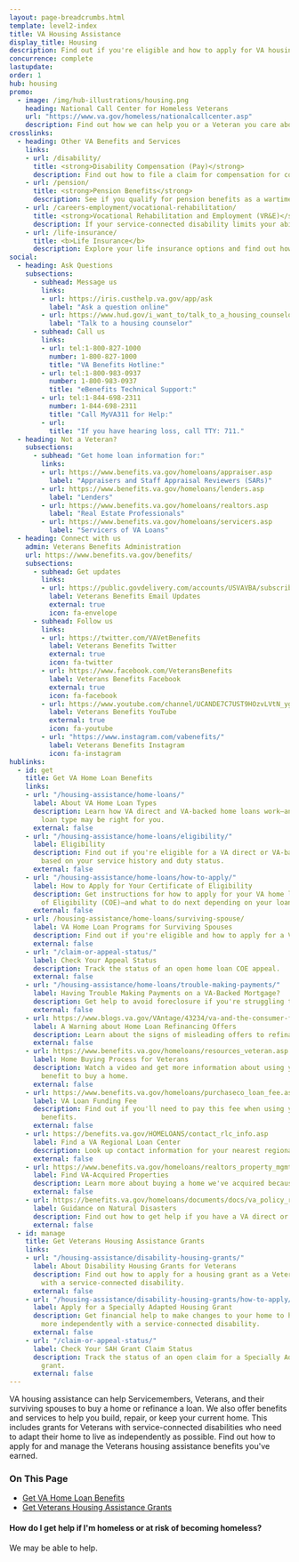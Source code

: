 ```yaml
---
layout: page-breadcrumbs.html
template: level2-index
title: VA Housing Assistance
display_title: Housing
description: Find out if you're eligible and how to apply for VA housing assistance. We offer Veterans housing assistance, including VA-backed home loans and grants for Veterans with service-connected disabilities. Find out how to apply for and manage the Veterans housing assistance benefits you've earned.
concurrence: complete
lastupdate:
order: 1
hub: housing
promo:
  - image: /img/hub-illustrations/housing.png
    heading: National Call Center for Homeless Veterans
    url: "https://www.va.gov/homeless/nationalcallcenter.asp"
    description: Find out how we can help you or a Veteran you care about connect with VA and local resources 24 hours a day, 7 days a week.
crosslinks:
  - heading: Other VA Benefits and Services
    links:
    - url: /disability/
      title: <strong>Disability Compensation (Pay)</strong>
      description: Find out how to file a claim for compensation for conditions related to your military service.
    - url: /pension/
      title: <strong>Pension Benefits</strong>
      description: See if you qualify for pension benefits as a wartime Veteran or a surviving spouse or child.
    - url: /careers-employment/vocational-rehabilitation/
      title: <strong>Vocational Rehabilitation and Employment (VR&E)</strong>
      description: If your service-connected disability limits your ability to work or prevents you from working, find out if you can get VR&E benefits and services—like help exploring employment options and getting more training if required.
    - url: /life-insurance/
      title: <b>Life Insurance</b>
      description: Explore your life insurance options and find out how to apply as a Servicemember, Veteran, or family member.
social:
  - heading: Ask Questions
    subsections:
      - subhead: Message us
        links:
        - url: https://iris.custhelp.va.gov/app/ask
          label: "Ask a question online"
        - url: https://www.hud.gov/i_want_to/talk_to_a_housing_counselor 
          label: "Talk to a housing counselor"
      - subhead: Call us
        links:
        - url: tel:1-800-827-1000
          number: 1-800-827-1000
          title: "VA Benefits Hotline:"
        - url: tel:1-800-983-0937
          number: 1-800-983-0937
          title: "eBenefits Technical Support:"
        - url: tel:1-844-698-2311
          number: 1-844-698-2311
          title: "Call MyVA311 for Help:"
        - url:
          title: "If you have hearing loss, call TTY: 711."
  - heading: Not a Veteran?
    subsections:
      - subhead: "Get home loan information for:"
        links:
        - url: https://www.benefits.va.gov/homeloans/appraiser.asp
          label: "Appraisers and Staff Appraisal Reviewers (SARs)"
        - url: https://www.benefits.va.gov/homeloans/lenders.asp
          label: "Lenders"
        - url: https://www.benefits.va.gov/homeloans/realtors.asp
          label: "Real Estate Professionals"
        - url: https://www.benefits.va.gov/homeloans/servicers.asp
          label: "Servicers of VA Loans"
  - heading: Connect with us
    admin: Veterans Benefits Administration
    url: https://www.benefits.va.gov/benefits/
    subsections:
      - subhead: Get updates
        links:
        - url: https://public.govdelivery.com/accounts/USVAVBA/subscriber/new
          label: Veterans Benefits Email Updates
          external: true
          icon: fa-envelope
      - subhead: Follow us
        links:
        - url: https://twitter.com/VAVetBenefits
          label: Veterans Benefits Twitter
          external: true
          icon: fa-twitter
        - url: https://www.facebook.com/VeteransBenefits
          label: Veterans Benefits Facebook
          external: true
          icon: fa-facebook
        - url: https://www.youtube.com/channel/UCANDE7C7UST9HOzvLVtN_yg
          label: Veterans Benefits YouTube
          external: true
          icon: fa-youtube
        - url: "https://www.instagram.com/vabenefits/"
          label: Veterans Benefits Instagram
          icon: fa-instagram
hublinks:
  - id: get
    title: Get VA Home Loan Benefits
    links:
    - url: "/housing-assistance/home-loans/"
      label: About VA Home Loan Types
      description: Learn how VA direct and VA-backed home loans work—and find out which
        loan type may be right for you.
      external: false
    - url: "/housing-assistance/home-loans/eligibility/"
      label: Eligibility
      description: Find out if you're eligible for a VA direct or VA-backed home loan,
        based on your service history and duty status.
      external: false
    - url: "/housing-assistance/home-loans/how-to-apply/"
      label: How to Apply for Your Certificate of Eligibility
      description: Get instructions for how to apply for your VA home loan Certificate
        of Eligibility (COE)—and what to do next depending on your loan type.
      external: false
    - url: /housing-assistance/home-loans/surviving-spouse/
      label: VA Home Loan Programs for Surviving Spouses
      description: Find out if you're eligible and how to apply for a VA home loan COE as the surviving spouse of a Veteran or the spouse of a Veteran who is missing in action or being held as a Prisoner of War.
      external: false
    - url: "/claim-or-appeal-status/"
      label: Check Your Appeal Status
      description: Track the status of an open home loan COE appeal.
      external: false
    - url: "/housing-assistance/home-loans/trouble-making-payments/"
      label: Having Trouble Making Payments on a VA-Backed Mortgage?
      description: Get help to avoid foreclosure if you're struggling to make your monthly mortgage payments.
      external: false
    - url: https://www.blogs.va.gov/VAntage/43234/va-and-the-consumer-financial-protection-bureau-warn-against-home-loan-refinancing-offers-that-sound-too-good-to-be-true/
      label: A Warning about Home Loan Refinancing Offers
      description: Learn about the signs of misleading offers to refinance your VA-backed  home loan, like claims that you can skip payments or get very low interest rates or other terms that sound too good to be true.
      external: false
    - url: https://www.benefits.va.gov/homeloans/resources_veteran.asp
      label: Home Buying Process for Veterans
      description: Watch a video and get more information about using your VA home loan
        benefit to buy a home.
      external: false
    - url: https://www.benefits.va.gov/homeloans/purchaseco_loan_fee.asp
      label: VA Loan Funding Fee
      description: Find out if you'll need to pay this fee when using your home loan
        benefits.
      external: false
    - url: https://benefits.va.gov/HOMELOANS/contact_rlc_info.asp
      label: Find a VA Regional Loan Center
      description: Look up contact information for your nearest regional loan center.
      external: false
    - url: https://www.benefits.va.gov/homeloans/realtors_property_mgmt.asp
      label: Find VA-Acquired Properties
      description: Learn more about buying a home we've acquired because its VA-direct or VA-backed home loan was terminated.
      external: false
    - url: https://benefits.va.gov/homeloans/documents/docs/va_policy_regarding_natural_disasters.pdf
      label: Guidance on Natural Disasters
      description: Find out how to get help if you have a VA direct or VA-backed home loan or Specially Adapted Housing grant and your home was damaged by a natural disaster.
      external: false
  - id: manage
    title: Get Veterans Housing Assistance Grants
    links:
    - url: "/housing-assistance/disability-housing-grants/"
      label: About Disability Housing Grants for Veterans
      description: Find out how to apply for a housing grant as a Veteran or Servicemember
        with a service-connected disability.
      external: false
    - url: "/housing-assistance/disability-housing-grants/how-to-apply/"
      label: Apply for a Specially Adapted Housing Grant
      description: Get financial help to make changes to your home to help you live
        more independently with a service-connected disability.
      external: false
    - url: "/claim-or-appeal-status/"
      label: Check Your SAH Grant Claim Status
      description: Track the status of an open claim for a Specially Adapted Housing
        grant.
      external: false
---
```

<p class="va-introtext">
VA housing assistance can help Servicemembers, Veterans, and their surviving spouses to buy a home or refinance a loan. We also offer benefits and services to help you build, repair, or keep your current home. This includes grants for Veterans with service-connected disabilities who need to adapt their home to live as independently as possible. Find out how to apply for and manage the Veterans housing assistance benefits you've earned.</p>

<h3>On This Page</h3>
<ul>
  <li><a href="#get">Get VA Home Loan Benefits</a></li>
  <li><a href="#manage">Get Veterans Housing Assistance Grants</a></li>
</ul>
<div class="usa-alert usa-alert-warning">
  <div class="usa-alert-body">
    <h4 class="usa-alert-heading">How do I get help if I'm homeless or at risk of becoming homeless?</h4>
		<div data-analytics="nav-crisis-homelessness-expander" class="form-expanding-group borderless-alert additional-info-container">
			<span class="additional-info-title">We may be able to help.</span>
			<div class="additional-info-content usa-alert-text" hidden>

We offer many programs and services that may help—including free health care and, in some cases, free limited dental care. We can also help you connect with resources in your community, like homeless shelters or faith-based organizations.

**Find the support you need:**

- **Call the National Call Center for Homeless Veterans** at 877-4AID-VET (<a href="tel:+18774243838">877-424-3838</a>) for help 24 hours a day, 7 days a week. You’ll talk privately with a trained VA counselor for free.
- **Contact your nearest VA medical center** and ask to talk with the VA social worker. If you're a female Veteran, ask for the Women Veterans Program Manager. <br>
[Find the nearest VA medical center](/find-locations/?facilityType=health)

**Talk with someone right now:**
      <p>If you're a Veteran in crisis or concerned about one, connect with our caring, qualified Veterans Crisis Line responders for confidential help. Many of them are Veterans themselves. This service is private, free, and available 24/7.</p>
      <p><a class="no-external-icon" href="https://www.veteranscrisisline.net/ChatTermsOfService.aspx?account=Homeless%20Veterans%20Chat">Chat online with a trained VA staff member</a></p>
   </div>
  </div>
 </div>
</div>
